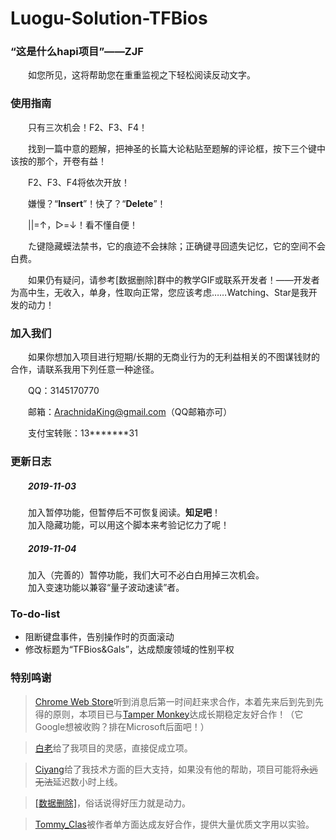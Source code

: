 # Luogu-Solution-TFBios

### “这是什么hapi项目”——ZJF

&emsp;&emsp;如您所见，这将帮助您在重重监视之下轻松阅读反动文字。


### 使用指南

&emsp;&emsp;只有三次机会！F2、F3、F4！

&emsp;&emsp;找到一篇中意的题解，把神圣的长篇大论粘贴至题解的评论框，按下三个键中该按的那个，开卷有益！

&emsp;&emsp;F2、F3、F4将依次开放！

&emsp;&emsp;嫌慢？“**Insert**”！快了？“**Delete**”！

&emsp;&emsp;||=↑，▷=↓！看不懂自便！

&emsp;&emsp;た键隐藏蟆法禁书，它的痕迹不会抹除；正确键寻回遗失记忆，它的空间不会白费。

&emsp;&emsp;如果仍有疑问，请参考[数据删除]群中的教学GIF或联系开发者！——开发者为高中生，无收入，单身，性取向正常，您应该考虑……Watching、Star是我开发的动力！


### 加入我们

&emsp;&emsp;如果你想加入项目进行短期/长期的无商业行为的无利益相关的不图谋钱财的合作，请联系我用下列任意一种途径。

&emsp;&emsp;QQ：3145170770

&emsp;&emsp;邮箱：ArachnidaKing@gmail.com（QQ邮箱亦可）

&emsp;&emsp;支付宝转账：13\*\*\*\*\*\*\*31


### 更新日志

##### &emsp;&emsp;2019-11-03
&emsp;&emsp;加入暂停功能，但暂停后不可恢复阅读。**知足吧**！<br>
&emsp;&emsp;加入隐藏功能，可以用这个脚本来考验记忆力了呢！<br>

##### &emsp;&emsp;2019-11-04
&emsp;&emsp;加入（完善的）暂停功能，我们大可不必白白用掉三次机会。<br>
&emsp;&emsp;加入变速功能以兼容“量子波动速读”者。<br>


### To-do-list

+ 阻断键盘事件，告别操作时的页面滚动
+ 修改标题为“TFBios&Gals”，达成颓废领域的性别平权


### 特别鸣谢

> [Chrome Web Store](https://chrome.google.com/webstore/)听到消息后第一时间赶来求合作，本着先来后到先到先得的原则，本项目已与[Tamper Monkey](https://chrome.google.com/webstore/detail/tampermonkey/dhdgffkkebhmkfjojejmpbldmpobfkfo)达成长期稳定友好合作！（它Google想被收购？排在Microsoft后面吧！）

> [白老](https://github.com/Bj2002)给了我项目的灵感，直接促成立项。

> [Ciyang](https://github.com/Xciyang)给了我技术方面的巨大支持，如果没有他的帮助，项目可能将~~永远无法~~延迟数小时上线。

> [[数据删除]](https://github.com/zidaojiaosili)，俗话说得好压力就是动力。

> [Tommy_Clas](https://www.luogu.org/blog/Tommyclas)被作者单方面达成友好合作，提供大量优质文字用以实验。
